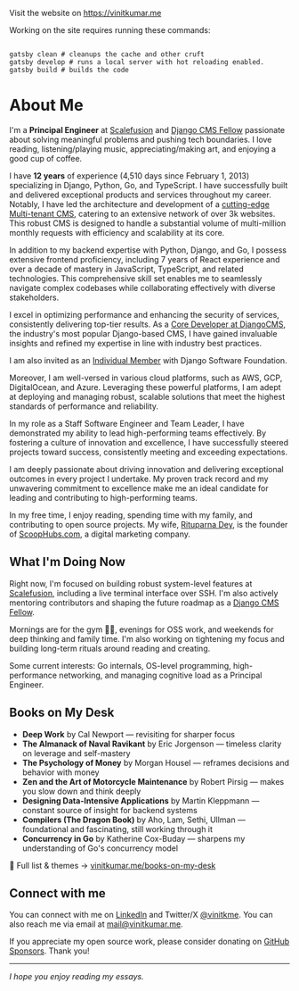 Visit the website on https://vinitkumar.me

Working on the site requires running these commands:

```shell

gatsby clean # cleanups the cache and other cruft
gatsby develop # runs a local server with hot reloading enabled.
gatsby build # builds the code

```

# About Me

I'm a **Principal Engineer** at [Scalefusion](https://scalefusion.com) and [Django CMS Fellow](https://www.django-cms.org/en/blog/2024/11/07/welcoming-vinit-kumar-as-the-newest-django-cms-fellow/) passionate about solving meaningful problems and pushing tech boundaries. I love reading, listening/playing music, appreciating/making art, and enjoying a good cup of coffee.

I have **12 years** of experience (4,510 days since February 1, 2013) specializing in Django, Python, Go, and TypeScript. I have successfully built and delivered exceptional products and services throughout my career. Notably, I have led the architecture and development of a [cutting-edge Multi-tenant CMS](https://www.divio.com/case-studies/social-schools-divio-transformation/), catering to an extensive network of over 3k websites. This robust CMS is designed to handle a substantial volume of multi-million monthly requests with efficiency and scalability at its core.

In addition to my backend expertise with Python, Django, and Go, I possess extensive frontend proficiency, including 7 years of React experience and over a decade of mastery in JavaScript, TypeScript, and related technologies. This comprehensive skill set enables me to seamlessly navigate complex codebases while collaborating effectively with diverse stakeholders.

I excel in optimizing performance and enhancing the security of services, consistently delivering top-tier results. As a [Core Developer at DjangoCMS](https://github.com/orgs/django-cms/teams/core-team), the industry's most popular Django-based CMS, I have gained invaluable insights and refined my expertise in line with industry best practices.

I am also invited as an [Individual Member](https://www.djangoproject.com/foundation/individual-members/) with Django Software Foundation.

Moreover, I am well-versed in various cloud platforms, such as AWS, GCP, DigitalOcean, and Azure. Leveraging these powerful platforms, I am adept at deploying and managing robust, scalable solutions that meet the highest standards of performance and reliability.

In my role as a Staff Software Engineer and Team Leader, I have demonstrated my ability to lead high-performing teams effectively. By fostering a culture of innovation and excellence, I have successfully steered projects toward success, consistently meeting and exceeding expectations.

I am deeply passionate about driving innovation and delivering exceptional outcomes in every project I undertake. My proven track record and my unwavering commitment to excellence make me an ideal candidate for leading and contributing to high-performing teams.

In my free time, I enjoy reading, spending time with my family, and contributing to open source projects. My wife, [Rituparna Dey](https://rituparnadey.com), is the founder of [ScoopHubs.com](https://scoophubs.com), a digital marketing company.

## What I'm Doing Now

Right now, I'm focused on building robust system-level features at [Scalefusion](https://scalefusion.com), including a live terminal interface over SSH. I'm also actively mentoring contributors and shaping the future roadmap as a [Django CMS Fellow](https://www.django-cms.org/en/blog/2024/11/07/welcoming-vinit-kumar-as-the-newest-django-cms-fellow/).

Mornings are for the gym 🏋️‍♂️, evenings for OSS work, and weekends for deep thinking and family time. I'm also working on tightening my focus and building long-term rituals around reading and creating.

Some current interests: Go internals, OS-level programming, high-performance networking, and managing cognitive load as a Principal Engineer.

## Books on My Desk

- **Deep Work** by Cal Newport — revisiting for sharper focus
- **The Almanack of Naval Ravikant** by Eric Jorgenson — timeless clarity on leverage and self-mastery
- **The Psychology of Money** by Morgan Housel — reframes decisions and behavior with money
- **Zen and the Art of Motorcycle Maintenance** by Robert Pirsig — makes you slow down and think deeply
- **Designing Data-Intensive Applications** by Martin Kleppmann — constant source of insight for backend systems
- **Compilers (The Dragon Book)** by Aho, Lam, Sethi, Ullman — foundational and fascinating, still working through it
- **Concurrency in Go** by Katherine Cox-Buday — sharpens my understanding of Go's concurrency model

📖 Full list & themes → [vinitkumar.me/books-on-my-desk](https://vinitkumar.me/books-on-my-desk)

## Connect with me

You can connect with me on [LinkedIn](https://www.linkedin.com/in/vinitatlinkedin/) and Twitter/X [@vinitkme](https://x.com/vinitkme). You can also reach me via email at [mail@vinitkumar.me](mailto:mail@vinitkumar.me).

If you appreciate my open source work, please consider donating on [GitHub Sponsors](https://github.com/sponsors/vinitkumar). Thank you!

---

*I hope you enjoy reading my essays.*
